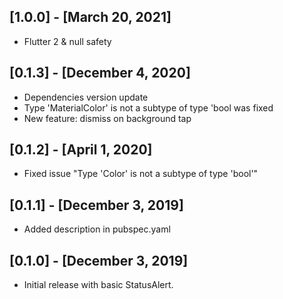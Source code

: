 ## [1.0.0] - [March 20, 2021]
* Flutter 2 & null safety

## [0.1.3] - [December 4, 2020]

* Dependencies version update
* Type 'MaterialColor' is not a subtype of type 'bool was fixed
* New feature: dismiss on background tap

## [0.1.2] - [April 1, 2020]

* Fixed issue "Type 'Color' is not a subtype of type 'bool'" 

## [0.1.1] - [December 3, 2019]

* Added description in pubspec.yaml

## [0.1.0] - [December 3, 2019]

* Initial release with basic StatusAlert.